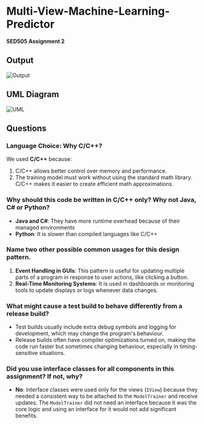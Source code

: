 # Multi-View-Machine-Learning-Predictor
**SED505 Assignment 2**

## Output
![Output](https://i.ibb.co/xD9Z9B2/image.png)

## UML Diagram
![UML](https://i.ibb.co/z5q0z30/image.png)

## Questions
### Language Choice: Why C/C++?
We used **C/C++** because:
1.  C/C++ allows better control over memory and performance.
2. The training model must work without using the standard math library. C/C++ makes it easier to create efficient math approximations.

### Why should this code be written in C/C++ only? Why not Java, C# or Python?
- **Java and C#**: They have more runtime overhead because of their managed environments
- **Python**: It is slower than compiled languages like C/C++

### Name two other possible common usages for this design pattern.
1. **Event Handling in GUIs**: This pattern is useful for updating multiple parts of a program in response to user actions, like clicking a button.
2. **Real-Time Monitoring Systems**: It is used in dashboards or monitoring tools to update displays or logs whenever data changes.

### What might cause a test build to behave differently from a release build?
- Test builds usually include extra debug symbols and logging for development, which may change the program's behaviour.
- Release builds often have compiler optimizations turned on, making the code run faster but sometimes changing behaviour, especially in timing-sensitive situations.

### Did you use interface classes for all components in this assignment? If not, why?
- **No**: Interface classes were used only for the views (`IView`) because they needed a consistent way to be attached to the `ModelTrainer` and receive updates. The `ModelTrainer` did not need an interface because it was the core logic and using an interface for it would not add significant benefits.

